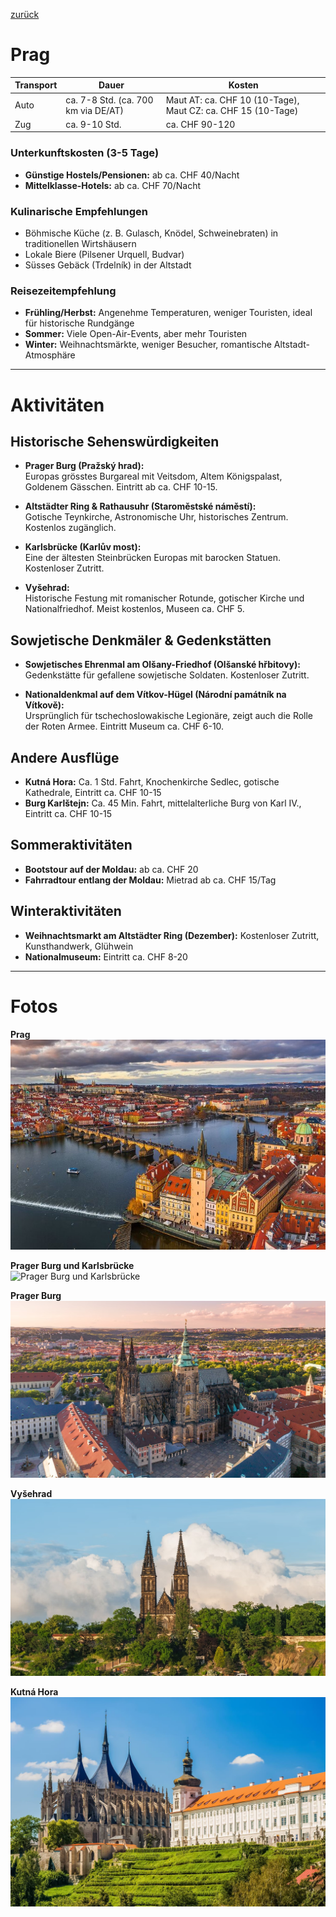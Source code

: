 [zurück](../CZ.md)

# Prag

| Transport | Dauer | Kosten |
|-----------|--------|---------|
| Auto      | ca. 7-8 Std. (ca. 700 km via DE/AT) | Maut AT: ca. CHF 10 (10-Tage), Maut CZ: ca. CHF 15 (10-Tage) |
| Zug       | ca. 9-10 Std. | ca. CHF 90-120 |

### Unterkunftskosten (3-5 Tage)
- **Günstige Hostels/Pensionen:** ab ca. CHF 40/Nacht  
- **Mittelklasse-Hotels:** ab ca. CHF 70/Nacht

### Kulinarische Empfehlungen
- Böhmische Küche (z. B. Gulasch, Knödel, Schweinebraten) in traditionellen Wirtshäusern  
- Lokale Biere (Pilsener Urquell, Budvar)  
- Süsses Gebäck (Trdelník) in der Altstadt

### Reisezeitempfehlung
- **Frühling/Herbst:** Angenehme Temperaturen, weniger Touristen, ideal für historische Rundgänge  
- **Sommer:** Viele Open-Air-Events, aber mehr Touristen  
- **Winter:** Weihnachtsmärkte, weniger Besucher, romantische Altstadt-Atmosphäre

---

# Aktivitäten

## Historische Sehenswürdigkeiten
- **Prager Burg (Pražský hrad):**  
  Europas grösstes Burgareal mit Veitsdom, Altem Königspalast, Goldenem Gässchen. Eintritt ab ca. CHF 10-15.
  
- **Altstädter Ring & Rathausuhr (Staroměstské náměstí):**  
  Gotische Teynkirche, Astronomische Uhr, historisches Zentrum. Kostenlos zugänglich.
  
- **Karlsbrücke (Karlův most):**  
  Eine der ältesten Steinbrücken Europas mit barocken Statuen. Kostenloser Zutritt.
  
- **Vyšehrad:**  
  Historische Festung mit romanischer Rotunde, gotischer Kirche und Nationalfriedhof. Meist kostenlos, Museen ca. CHF 5.

## Sowjetische Denkmäler & Gedenkstätten
- **Sowjetisches Ehrenmal am Olšany-Friedhof (Olšanské hřbitovy):**  
  Gedenkstätte für gefallene sowjetische Soldaten. Kostenloser Zutritt.
  
- **Nationaldenkmal auf dem Vítkov-Hügel (Národní památník na Vítkově):**  
  Ursprünglich für tschechoslowakische Legionäre, zeigt auch die Rolle der Roten Armee. Eintritt Museum ca. CHF 6-10.

## Andere Ausflüge
- **Kutná Hora:** Ca. 1 Std. Fahrt, Knochenkirche Sedlec, gotische Kathedrale, Eintritt ca. CHF 10-15  
- **Burg Karlštejn:** Ca. 45 Min. Fahrt, mittelalterliche Burg von Karl IV., Eintritt ca. CHF 10-15

## Sommeraktivitäten
- **Bootstour auf der Moldau:** ab ca. CHF 20  
- **Fahrradtour entlang der Moldau:** Mietrad ab ca. CHF 15/Tag  

## Winteraktivitäten
- **Weihnachtsmarkt am Altstädter Ring (Dezember):** Kostenloser Zutritt, Kunsthandwerk, Glühwein  
- **Nationalmuseum:** Eintritt ca. CHF 8-20

---

# Fotos
**Prag**\
![alt text](image-3.png)

**Prager Burg und Karlsbrücke**\
![Prager Burg und Karlsbrücke](image-1.png)

**Prager Burg**\
![alt text](image-4.png)

**Vyšehrad**\
![alt text](image-2.png)

**Kutná Hora**\
![alt text](image-5.png)